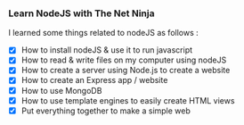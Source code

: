 ### Learn NodeJS with The Net Ninja

I learned some things related to nodeJS as follows :
- [x] How to install nodeJS & use it to run javascript 
- [x] How to read & write files on my computer using nodeJS 
- [x] How to create a server using Node.js to create a website
- [x] How to create an Express app / website
- [x] How to use MongoDB 
- [x] How to use template engines to easily create HTML views
- [x] Put everything together to make a simple web